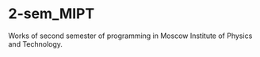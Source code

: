 # 2-sem_MIPT
Works of second semester of programming in Moscow Institute of Physics and Technology.
